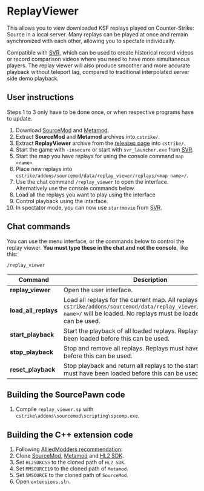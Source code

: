 # ReplayViewer

This allows you to view downloaded KSF replays played on Counter-Strike: Source in a local server. Many replays can be played at once and remain synchronized with each other, allowing you to spectate individually.

Compatible with [SVR](https://github.com/crashfort/SourceDemoRender/), which can be used to create historical record videos or record comparison videos where you need to have more simultaneous players. The replay viewer will also produce smoother and more accurate playback without teleport lag, compared to traditional interpolated server side demo playback.

## User instructions

Steps 1 to 3 only have to be done once, or when respective programs have to update.

1. Download [SourceMod](https://www.sourcemod.net/downloads.php) and [Metamod](https://www.metamodsource.net/).
2. Extract **SourceMod** and **Metamod** archives into `cstrike/`.
3. Extract **ReplayViewer** archive from the [releases page](https://github.com/crashfort/ReplayViewer/releases) into `cstrike/`.
4. Start the game with `-insecure` or start with `svr_launcher.exe` from [SVR](https://github.com/crashfort/SourceDemoRender/).
5. Start the map you have replays for using the console command `map <name>`.
6. Place new replays into `cstrike/addons/sourcemod/data/replay_viewer/replays/<map name>/`.
7. Use the chat command `/replay_viewer` to open the interface. Alternatively use the console commands below.
8. Load all the replays you want to play using the interface
9. Control playback using the interface.
10. In spectator mode, you can now use `startmovie` from [SVR](https://github.com/crashfort/SourceDemoRender/).

## Chat commands

You can use the menu interface, or the commands below to control the replay viewer. **You must type these in the chat and not the console**, like this:
```
/replay_viewer
```

| Command | Description
| ------------- | -----------------------
| **replay_viewer** | Open the user interface.
| **load_all_replays** | Load all replays for the current map. All replays located in `cstrike/addons/sourcemod/data/replay_viewer/replays/<map name>/` will be loaded. No replays must be loaded before this can be used.
| **start_playback** | Start the playback of all loaded replays. Replays must have been loaded before this can be used.
| **stop_playback** | Stop and remove all replays. Replays must have been loaded before this can be used.
| **reset_playback** | Stop playback and return all replays to the start. Replays must have been loaded before this can be used.

## Building the SourcePawn code

1. Compile `replay_viewer.sp` with `cstrike\addons\sourcemod\scripting\spcomp.exe`.

## Building the C++ extension code

1. Following [AlliedModders recommendation](https://wiki.alliedmods.net/Writing_Extensions#Environment_Variables):
2. Clone [SourceMod](https://github.com/alliedmodders/sourcemod/), [Metamod](https://github.com/alliedmodders/metamod-source/) and [HL2 SDK](https://github.com/alliedmodders/hl2sdk).
3. Set `HL2SDKCSS` to the cloned path of `HL2 SDK`.
4. Set `MMSOURCE19` to the cloned path of `Metamod`.
5. Set `SMSOURCE` to the cloned path of `SourceMod`.
6. Open `extensions.sln`.

